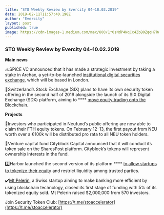 ```yaml
---
title: "STO Weekly Review by Evercity 04–10.02.2019"
date: 2019-02-11T11:57:40.198Z
author: "Evercity"
layout: post
published: true
image: https://cdn-images-1.medium.com/max/800/1*0sNdP4NqCc4ZbB0ZqqH7Rw.png
---
```


### **STO Weekly Review by Evercity 04–10.02.2019**



**Main news**

🔜SPiCE VC announced that it has made a strategic investment by taking a stake in Archax, a yet-to-be-launched [institutional digital securities exchange](https://www.financemagnates.com/cryptocurrency/news/meet-london-summits-crypto-innovation-stage/), which will be based in London.

🤩Switzerland’s Stock Exchange (SIX) plans to have its own security token offering in the second half of 2019 alongside the launch of its SIX Digital Exchange (SDX) platform, aiming to **** [move equity trading onto the Blockchain](https://www.finews.com/news/english-news/30298-six-stock-exchange-swift-blockchain-project).

**Projects**

💸Investors who participated in Neufund’s public offering are now able to claim their FTH equity tokens. On February 12–13, the first payout from NEU worth over a €100k will be distributed pro rata to all NEU token holders.

💎Venture capital fund Cityblock Capital announced that it will conduct its token sale on the SharesPost platform. Cityblock’s tokens will represent ownership interests in the fund.

2️⃣Harbor launched the second version of its platform **** [to allow startups to tokenize their equity](https://medium.com/harborhq/harbor-platform-startup-equity-67b19c5b745e) and restrict liquidity among trusted parties.

✔️[Mt Pelerin](https://medium.com/@mtpelerin), a Swiss startup aiming to make banking more efficient by using blockchain technology, closed its first stage of funding with 5% of its tokenized equity sold. Mt Pelerin raised $2,000,000 from 570 investors.

Join Security Token Club: [https://t.me/stoaccelerator](https://t.me/stoaccelerator)
